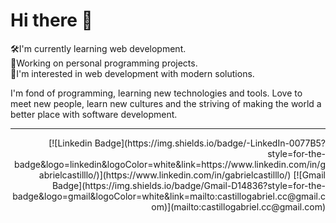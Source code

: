 # Hi there 👋

🛠I'm currently learning web development. <br />
🎯Working on personal programming projects. <br />
🌠I'm interested in web development with modern solutions. <br />

I'm fond of programming, learning new technologies and tools. Love to meet new people, learn new cultures and the striving of making the world a better place with  software development.

---
<div align="right">
  [![Linkedin Badge](https://img.shields.io/badge/-LinkedIn-0077B5?style=for-the-badge&logo=linkedin&logoColor=white&link=https://www.linkedin.com/in/gabrielcastilllo/)](https://www.linkedin.com/in/gabrielcastilllo/)
  [![Gmail Badge](https://img.shields.io/badge/Gmail-D14836?style=for-the-badge&logo=gmail&logoColor=white&link=mailto:castillogabriel.cc@gmail.com)](mailto:castillogabriel.cc@gmail.com)
<div />
